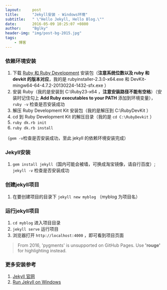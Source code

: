 ```yaml
---
layout:     post
title:      "Jekyll安装 - Windows环境"
subtitle:   " \"Hello Jekyll, Hello Blog.\""
date:       2016-05-09 10:25:07 +0800
author:     "Bglky"
header-img: "img/post-bg-2015.jpg"
tags:
    - 博客
---
```



### 依赖环境安装

 1. 下载 <a class="external" target="_blank" href="http://rubyinstaller.org/downloads/">Ruby 和 Ruby Development</a> 安装包（**注意系统位数以及 ruby 和 devkit 的版本对应**，我的是 rubyinstaller-2.3.0-x64.exe 和 DevKit-mingw64-64-4.7.2-20130224-1432-sfx.exe ）
 2. 安装 Ruby（我的是安装到 C:\Ruby23-x64 ，**注意安装路径不能有空格**）（安装时记住勾上  **Add Ruby executables to your PATH** 添加到环境变量），`ruby -v` 检查是否安装成功
 3. 解压 Ruby Development Kit 安装包（我的是解压到 C:\RubyDevKit ）
 4. cd 到 Ruby Development Kit 的解压目录（我的是 `cd C:\RubyDevkit` ）
 5. `ruby dk.rb init`
 6. `ruby dk.rb install`
 
（`gem -v`检查是否安装成功，至此 jekyll 的依赖环境安装完成）


### Jekyll安装

 1.  `gem install jekyll`（国内可能会被墙，可换成淘宝镜像，请自行百度）; `jekyll -v` 检查是否安装成功

### 创建jekyll项目

 1. 在要创建项目的目录下
   `jekyll new myblog` （myblog 为项目名）

### 运行jekyll项目
 1. `cd myblog` 进入项目目录
 2. `jekyll serve` 运行项目
 3. 浏览器打开  `http://localhost:4000`  ，即可看到项目页面

> From 2016, 'pygments' is unsupported on GitHub Pages. Use **'rouge'** for highlighting instead.

### 更多安装参考
 1. <a class="external" target="_blank" href="https://jekyllrb.com/">Jekyll 官网</a>
 2. <a class="external" target="_blank" href="http://jekyll-windows.juthilo.com/">Run Jekyll on Windows</a>

